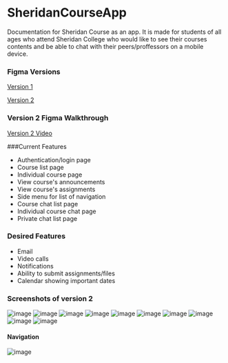 # SheridanCourseApp
Documentation for Sheridan Course as an app. It is made for students of all ages who attend Sheridan College who would like to see their courses contents and be able to chat with their peers/proffessors on a mobile device.

### Figma Versions
[Version 1](https://www.figma.com/proto/CLKsnCUpBxUCGV3oN70PDb/HCI--Assignment1?node-id=58%3A330&scaling=scale-down&page-id=0%3A1&starting-point-node-id=1%3A3&show-proto-sidebar=1)

[Version 2](https://www.figma.com/proto/ywCONwppIBKxUgAGguEvDq/HCI-Assignment2?node-id=1%3A3&scaling=scale-down&page-id=0%3A1&starting-point-node-id=1%3A3&show-proto-sidebar=1)

### Version 2 Figma Walkthrough
[Version 2 Video](https://youtu.be/b6e1QCPmGwg)

###Current Features
* Authentication/login page
* Course list page
* Individual course page
* View course's announcements
* View course's assignments
* Side menu for list of navigation
* Course chat list page
* Individual course chat page
* Private chat list page

### Desired Features
* Email
* Video calls
* Notifications
* Ability to submit assignments/files
* Calendar showing important dates

### Screenshots of version 2
![image](https://user-images.githubusercontent.com/94083573/220020448-45157ec7-1d9d-49bb-beef-1968252f10aa.png)
![image](https://user-images.githubusercontent.com/94083573/220020466-d06e3afd-554e-4a4a-9ecc-05e036b3e276.png)
![image](https://user-images.githubusercontent.com/94083573/220020477-a59b00ad-b765-4118-afd5-661d8ce30403.png)
![image](https://user-images.githubusercontent.com/94083573/220020492-23123e5a-0002-47c5-93a1-d896f9c4d607.png)
![image](https://user-images.githubusercontent.com/94083573/220020504-54bf35b1-42c3-4ee4-a740-6516a0f40360.png)
![image](https://user-images.githubusercontent.com/94083573/220020516-8370a8b7-aa4c-4a0e-88ea-d0b07f271fdc.png)
![image](https://user-images.githubusercontent.com/94083573/220020527-462dd524-4bd8-4e43-b080-d9c5a8ec9046.png)
![image](https://user-images.githubusercontent.com/94083573/220020535-c5576846-905b-43d9-a0b2-8f158e03f73b.png)
![image](https://user-images.githubusercontent.com/94083573/220020549-21c6f146-6ae5-494b-9e62-f51fe32da97c.png)
![image](https://user-images.githubusercontent.com/94083573/220020559-f6a81367-278a-44a7-b307-d69b47583f73.png)
#### Navigation
![image](https://user-images.githubusercontent.com/94083573/220020892-747ce0ec-1c07-4c98-bb15-a581c41281cf.png)














